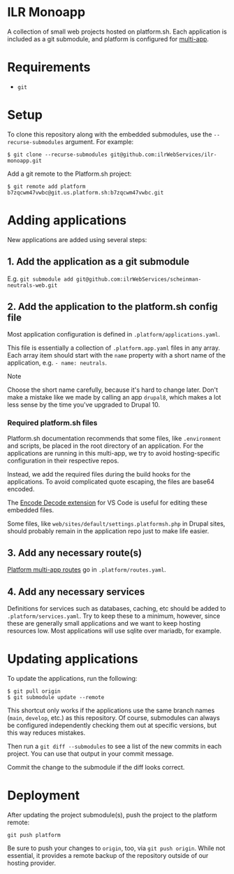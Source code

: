 # ILR Monoapp

A collection of small web projects hosted on platform.sh. Each application is included as a git submodule, and platform is configured for [multi-app](https://docs.platform.sh/create-apps/multi-app.html).

# Requirements

- `git`

# Setup

To clone this repository along with the embedded submodules, use the `--recurse-submodules` argument. For example:

```
$ git clone --recurse-submodules git@github.com:ilrWebServices/ilr-monoapp.git
```

Add a git remote to the Platform.sh project:

```
$ git remote add platform b7zqcwm47vwbc@git.us.platform.sh:b7zqcwm47vwbc.git
```

# Adding applications

New applications are added using several steps:

## 1. Add the application as a git submodule

E.g. `git submodule add git@github.com:ilrWebServices/scheinman-neutrals-web.git`

## 2. Add the application to the platform.sh config file

Most application configuration is defined in `.platform/applications.yaml`.

This file is essentially a collection of `.platform.app.yaml` files in any array. Each array item should start with the `name` property with a short name of the application, e.g. `- name: neutrals`.

> [!NOTE]
> Choose the short name carefully, because it's hard to change later. Don't make a mistake like we made by calling an app `drupal8`, which makes a lot less sense by the time you've upgraded to Drupal 10.

### Required platform.sh files

Platform.sh documentation recommends that some files, like `.environment` and scripts, be placed in the root directory of an application. For the applications are running in this multi-app, we try to avoid hosting-specific configuration in their respective repos.

Instead, we add the required files during the build hooks for the applications. To avoid complicated quote escaping, the files are base64 encoded.

The [Encode Decode extension](https://github.com/mitchdenny/ecdc) for VS Code is useful for editing these embedded files.

Some files, like `web/sites/default/settings.platformsh.php` in Drupal sites, should probably remain in the application repo just to make life easier.

## 3. Add any necessary route(s)

[Platform multi-app routes](https://docs.platform.sh/create-apps/multi-app/routes.html) go in `.platform/routes.yaml`.

## 4. Add any necessary services

Definitions for services such as databases, caching, etc should be added to `.platform/services.yaml`. Try to keep these to a minimum, however, since these are generally small applications and we want to keep hosting resources low. Most applications will use sqlite over mariadb, for example.

# Updating applications

To update the applications, run the following:

```
$ git pull origin
$ git submodule update --remote
```

This shortcut only works if the applications use the same branch names (`main`, `develop`, etc.) as this repository. Of course, submodules can always be configured independently checking them out at specific versions, but this way reduces mistakes.

Then run a `git diff --submodules` to see a list of the new commits in each project. You can use that output in your commit message.

Commit the change to the submodule if the diff looks correct.

# Deployment

After updating the project submodule(s), push the project to the platform remote:

```
git push platform
```

Be sure to push your changes to `origin`, too, via `git push origin`. While not essential, it provides a remote backup of the repository outside of our hosting provider.
